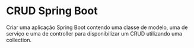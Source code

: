 # CRUD Spring Boot

Criar uma aplicação Spring Boot contendo uma classe de modelo, uma de serviço e uma de controller para disponibilizar um CRUD utilizando uma collection.
